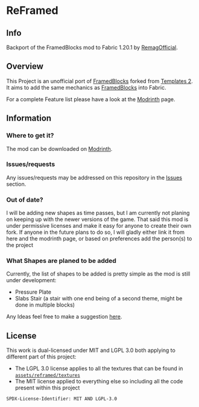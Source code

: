 # ReFramed
## Info
Backport of the FramedBlocks mod to Fabric 1.20.1 by [RemagOfficial](https://github.com/RemagOfficial).
## Overview
This Project is an unofficial port of [FramedBlocks](https://github.com/XFactHD/FramedBlocks) 
forked from [Templates 2](https://github.com/quat1024/templates-mod). 
It aims to add the same mechanics as [FramedBlocks](https://github.com/XFactHD/FramedBlocks) into Fabric.

For a complete Feature list please have a look at the [Modrinth](https://modrinth.com/mod/reframed) page.

## Information
### Where to get it?
The mod can be downloaded on [Modrinth](https://modrinth.com/mod/reframed).

### Issues/requests
Any issues/requests may be addressed on this repository in the [Issues](https://github.com/DriHut/ReFramed/issues) section.

### Out of date?
I will be adding new shapes as time passes, but I am currently not planing on keeping up with the newer versions of the game.
That said this mod is under permissive licenses and make it easy for anyone to create their own fork. 
If anyone in the future plans to do so, I will gladly either link it from here and the modrinth page,
or based on preferences add the person(s) to the project

### What Shapes are planed to be added
Currently, the list of shapes to be added is pretty simple as the mod is still under development:
- Pressure Plate
- Slabs Stair (a stair with one end being of a second theme, might be done in multiple blocks)

Any Ideas feel free to make a suggestion [here](https://github.com/DriHut/ReFramed/issues).

## License
This work is dual-licensed under MIT and LGPL 3.0 both applying to different part of this project:
- The LGPL 3.0 license applies to all the textures that can be found in [`assets/reframed/textures`](src/main/resources/assets/reframed/textures)
- The MIT license applied to everything else so including all the code present within this project

`SPDX-License-Identifier: MIT AND LGPL-3.0`
